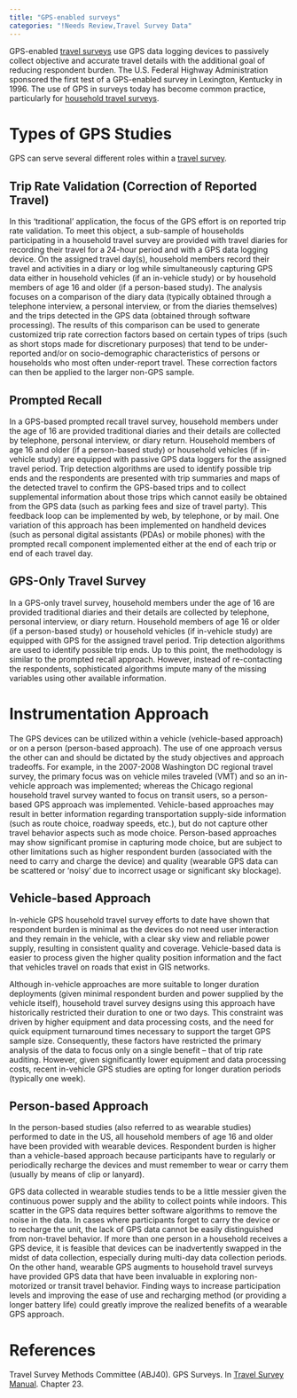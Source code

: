 ```yaml
---
title: "GPS-enabled surveys"
categories: "!Needs Review,Travel Survey Data"
---
```


GPS-enabled [travel surveys](Travel_surveys) use GPS data logging devices to passively collect objective and accurate travel details with the additional goal of reducing respondent burden. The U.S. Federal Highway Administration sponsored the first test of a GPS-enabled survey in Lexington, Kentucky in 1996. The use of GPS in surveys today has become common practice, particularly for [household travel surveys](Household_travel_surveys).

Types of GPS Studies
====================

GPS can serve several different roles within a [travel survey](Travel_surveys).

Trip Rate Validation (Correction of Reported Travel)
----------------------------------------------------

In this ‘traditional’ application, the focus of the GPS effort is on reported trip rate validation. To meet this object, a sub-sample of households participating in a household travel survey are provided with travel diaries for recording their travel for a 24-hour period and with a GPS data logging device. On the assigned travel day(s), household members record their travel and activities in a diary or log while simultaneously capturing GPS data either in household vehicles (if an in-vehicle study) or by household members of age 16 and older (if a person-based study). The analysis focuses on a comparison of the diary data (typically obtained through a telephone interview, a personal interview, or from the diaries themselves) and the trips detected in the GPS data (obtained through software processing). The results of this comparison can be used to generate customized trip rate correction factors based on certain types of trips (such as short stops made for discretionary purposes) that tend to be under-reported and/or on socio-demographic characteristics of persons or households who most often under-report travel. These correction factors can then be applied to the larger non-GPS sample.

Prompted Recall
---------------

In a GPS-based prompted recall travel survey, household members under the age of 16 are provided traditional diaries and their details are collected by telephone, personal interview, or diary return. Household members of age 16 and older (if a person-based study) or household vehicles (if in-vehicle study) are equipped with passive GPS data loggers for the assigned travel period. Trip detection algorithms are used to identify possible trip ends and the respondents are presented with trip summaries and maps of the detected travel to confirm the GPS-based trips and to collect supplemental information about those trips which cannot easily be obtained from the GPS data (such as parking fees and size of travel party). This feedback loop can be implemented by web, by telephone, or by mail. One variation of this approach has been implemented on handheld devices (such as personal digital assistants (PDAs) or mobile phones) with the prompted recall component implemented either at the end of each trip or end of each travel day.

GPS-Only Travel Survey
----------------------

In a GPS-only travel survey, household members under the age of 16 are provided traditional diaries and their details are collected by telephone, personal interview, or diary return. Household members of age 16 or older (if a person-based study) or household vehicles (if in-vehicle study) are equipped with GPS for the assigned travel period. Trip detection algorithms are used to identify possible trip ends. Up to this point, the methodology is similar to the prompted recall approach. However, instead of re-contacting the respondents, sophisticated algorithms impute many of the missing variables using other available information.

Instrumentation Approach
========================

The GPS devices can be utilized within a vehicle (vehicle-based approach) or on a person (person-based approach). The use of one approach versus the other can and should be dictated by the study objectives and approach tradeoffs. For example, in the 2007-2008 Washington DC regional travel survey, the primary focus was on vehicle miles traveled (VMT) and so an in-vehicle approach was implemented; whereas the Chicago regional household travel survey wanted to focus on transit users, so a person-based GPS approach was implemented. Vehicle-based approaches may result in better information regarding transportation supply-side information (such as route choice, roadway speeds, etc.), but do not capture other travel behavior aspects such as mode choice. Person-based approaches may show significant promise in capturing mode choice, but are subject to other limitations such as higher respondent burden (associated with the need to carry and charge the device) and quality (wearable GPS data can be scattered or ‘noisy’ due to incorrect usage or significant sky blockage).

Vehicle-based Approach
----------------------

In-vehicle GPS household travel survey efforts to date have shown that respondent burden is minimal as the devices do not need user interaction and they remain in the vehicle, with a clear sky view and reliable power supply, resulting in consistent quality and coverage. Vehicle-based data is easier to process given the higher quality position information and the fact that vehicles travel on roads that exist in GIS networks.

Although in-vehicle approaches are more suitable to longer duration deployments (given minimal respondent burden and power supplied by the vehicle itself), household travel survey designs using this approach have historically restricted their duration to one or two days. This constraint was driven by higher equipment and data processing costs, and the need for quick equipment turnaround times necessary to support the target GPS sample size. Consequently, these factors have restricted the primary analysis of the data to focus only on a single benefit – that of trip rate auditing. However, given significantly lower equipment and data processing costs, recent in-vehicle GPS studies are opting for longer duration periods (typically one week).

Person-based Approach
---------------------

In the person-based studies (also referred to as wearable studies) performed to date in the US, all household members of age 16 and older have been provided with wearable devices. Respondent burden is higher than a vehicle-based approach because participants have to regularly or periodically recharge the devices and must remember to wear or carry them (usually by means of clip or lanyard).

GPS data collected in wearable studies tends to be a little messier given the continuous power supply and the ability to collect points while indoors. This scatter in the GPS data requires better software algorithms to remove the noise in the data. In cases where participants forget to carry the device or to recharge the unit, the lack of GPS data cannot be easily distinguished from non-travel behavior. If more than one person in a household receives a GPS device, it is feasible that devices can be inadvertently swapped in the midst of data collection, especially during multi-day data collection periods.
On the other hand, wearable GPS augments to household travel surveys have provided GPS data that have been invaluable in exploring non-motorized or transit travel behavior. Finding ways to increase participation levels and improving the ease of use and recharging method (or providing a longer battery life) could greatly improve the realized benefits of a wearable GPS approach.

References
==========

Travel Survey Methods Committee (ABJ40). GPS Surveys. In [Travel Survey Manual](http://www.travelsurveymanual.org/HomePage.html). Chapter 23.

